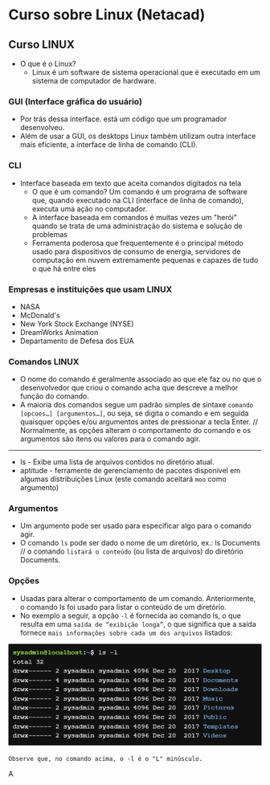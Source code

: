# Curso sobre Linux (Netacad)

## Curso LINUX
* O que é o Linux?
    * Linux é um software de sistema operacional que é executado em um sistema de computador de hardware.

### GUI (Interface gráfica do usuário)
* Por trás dessa interface. está um código que um programador desenvolveu.
* Além de usar a GUI, os desktops Linux também utilizam outra interface mais eficiente, a interface de linha de comando (CLI).

### CLI
* Interface baseada em texto que aceita comandos digitados na tela
    * O que é um comando? Um comando é um programa de software que, quando executado na CLI (interface de linha de comando), executa uma ação no computador.
    * A interface baseada em comandos é muitas vezes um "herói" quando se trata de uma administração do sistema e solução de problemas
    * Ferramenta poderosa que frequentemente é o principal método usado para dispositivos de consumo de energia, servidores de computação em nuvem extremamente pequenas e capazes de tudo o que há entre eles

### Empresas e instituições que usam LINUX
* NASA 
* McDonald's
* New York Stock Exchange (NYSE)
* DreamWorks Animation
* Departamento de Defesa dos EUA

### Comandos LINUX
* O nome do comando é geralmente associado ao que ele faz ou no que o desenvolvedor que criou o comando acha que descreve a melhor função do comando.
* A maioria dos comandos segue um padrão simples de sintaxe `` comando [opcoes…] [argumentos…] ``, ou seja, se digita o comando e em seguida quaisquer opções e/ou argumentos antes de pressionar a tecla Enter. // Normalmente, as opções alteram o comportamento do comando e os argumentos são itens ou valores para o comando agir.
--------------------------------------------
* ls - Exibe uma lista de arquivos contidos no diretório atual.
* aptitude - ferramente de gerenciamento de pacotes disponível em algumas distribuições Linux (este comando aceitará `` moo `` como argumento)

### Argumentos
* Um argumento pode ser usado para especificar algo para o comando agir.
* O comando ``` ls ``` pode ser dado o nome de um diretório, ex.: ls Documents // o comando ` listará o conteúdo ` (ou lista de arquivos) do diretório Documents.

### Opções
* Usadas para alterar o comportamento de um comando. Anteriormente, o comando ls foi usado para listar o conteúdo de um diretório.
* No exemplo a seguir, a opção `` -l `` é fornecida ao comando ls, o que resulta em uma `` saída de “exibição longa” ``, o que significa que a saída fornece `` mais informações sobre cada um dos arquivos `` listados:

![Opções](./linux-imgs/01.PNG)

    Observe que, no comando acima, o -l é o "L" minúsculo.

A